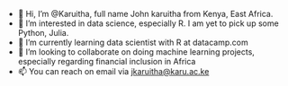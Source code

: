 - 👋 Hi, I’m @Karuitha, full name John karuitha from Kenya, East Africa.
- 👀 I’m interested in data science, especially R. I am yet to pick up some Python, Julia. 
- 🌱 I’m currently learning data scientist with R at datacamp.com
- 💞️ I’m looking to collaborate on doing machine learning projects, especially regarding financial inclusion in Africa
- 📫 You can reach on email via jkaruitha@karu.ac.ke

<!---
Karuitha/Karuitha is a ✨ special ✨ repository because its `README.md` (this file) appears on your GitHub profile.
You can click the Preview link to take a look at your changes.
--->
